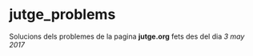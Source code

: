 # jutge_problems
Solucions dels problemes de la pagina **jutge.org** fets des del dia  *3 may 2017*
